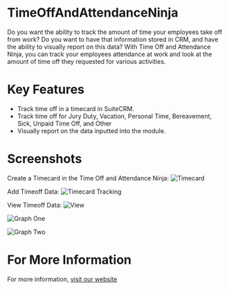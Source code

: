 # TimeOffAndAttendanceNinja
Do you want the ability to track the amount of time your employees take off from work? Do you want to have that information stored in CRM, and have the ability to visually report on this data? With Time Off and Attendance Ninja, you can track your employees attendance at work and look at the amount of time off they requested for various activities.

Key Features
============

- Track time off in a timecard in SuiteCRM.
- Track time off for Jury Duty, Vacation, Personal Time, Bereavement, Sick, Unpaid Time Off, and Other
- Visually report on the data inputted into the module.

Screenshots
===========
Create a Timecard in the Time Off and Attendance Ninja:
![Timecard](https://i.imgur.com/9JehCaS.png)

Add Timeoff Data:
![Timecard Tracking](https://i.imgur.com/3jyYqKM.png)

View Timeoff Data:
![View](https://i.imgur.com/LkB9joQ.png)

![Graph One](https://i.imgur.com/beKCs9o.png)

![Graph Two](https://i.imgur.com/ZYRYHpw.png)

For More Information
============

For more information, [visit our website](https://crmexpertsny.com/product/timeoff-and-attendance-ninja/)
